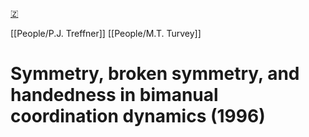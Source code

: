 [🇿](zotero://select/library/items/UG4XQ6XP)

[[People/P.J. Treffner]] [[People/M.T. Turvey]] 
# Symmetry, broken symmetry, and handedness in bimanual coordination dynamics (1996)

